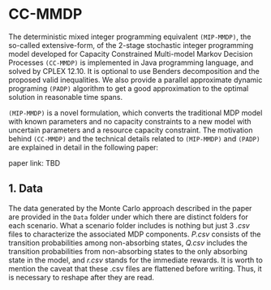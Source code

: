 # CC-MMDP

The deterministic mixed integer programming equivalent `(MIP-MMDP)`, the so-called extensive-form, of the 2-stage stochastic integer programming model developed for Capacity Constrained Multi-model Markov Decision Processes `(CC-MMDP)` is implemented in Java programming language, and solved by CPLEX 12.10. It is optional to use Benders decomposition and the proposed valid inequalities. We also provide a parallel approximate dynamic programing `(PADP)` algorithm to get a good approximation to the optimal solution in reasonable time spans.

`(MIP-MMDP)` is a novel formulation, which converts the traditional MDP model with known parameters and no capacity constraints to a new model with uncertain parameters and a resource capacity constraint. The motivation behind `(CC-MMDP)` and the technical details related to `(MIP-MMDP)` and `(PADP)` are explained in detail in the following paper:

paper link: TBD

## 1. Data

The data generated by the Monte Carlo approach described in the paper are provided in the `Data` folder under which there are distinct folders for each scenario. What a scenario folder includes is nothing but just 3 *.csv* files to characterize the associated MDP components. *P.csv* consists of the transition probabilities among non-absorbing states, *Q.csv* includes the transition probabilities from non-absorbing states to the only absorbing state in the model, and *r.csv* stands for the immediate rewards. It is worth to mention the caveat that these .csv files are flattened before writing. Thus, it is necessary to reshape after they are read. 
